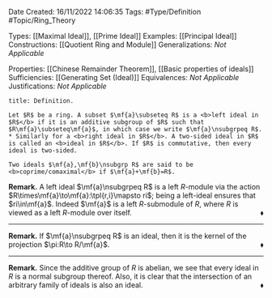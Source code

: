 <div class="topSpace"></div>

Date Created: 16/11/2022 14:06:35
Tags: #Type/Definition #Topic/Ring_Theory

Types: [[Maximal Ideal]], [[Prime Ideal]]
Examples: [[Principal Ideal]]
Constructions: [[Quotient Ring and Module]]
Generalizations: <i>Not Applicable</i>

Properties: [[Chinese Remainder Theorem]], [[Basic properties of ideals]]
Sufficiencies: [[Generating Set (Ideal)]]
Equivalences: <i>Not Applicable</i>
Justifications: <i>Not Applicable</i>

``` ad-Definition
title: Definition.

Let $R$ be a ring. A subset $\mf{a}\subseteq R$ is a <b>left ideal in $R$</b> if it is an additive subgroup of $R$ such that $R\mf{a}\subseteq\mf{a}$, in which case we write $\mf{a}\nsubgrpeq R$.
* Similarly for a <b>right ideal in $R$</b>. A two-sided ideal in $R$ is called an <b>ideal in $R$</b>. If $R$ is commutative, then every ideal is two-sided.

Two ideals $\mf{a},\mf{b}\nsubgrp R$ are said to be <b>coprime/comaximal</b> if $\mf{a}+\mf{b}=R$.

```

<b>Remark.</b> A left ideal $\mf{a}\nsubgrpeq R$ is a left $R$-module via the action $R\times\mf{a}\to\mf{a}:\tpl{r,i}\mapsto ri$; being a left-ideal ensures that $ri\in\mf{a}$. Indeed $\mf{a}$ is a left $R$-submodule of $R$, where $R$ is viewed as a left $R$-module over itself.<span style="float:right;">$\blacklozenge$</span>

---

<b>Remark.</b> If $\mf{a}\nsubgrpeq R$ is an ideal, then it is the kernel of the projection $\pi:R\to R/\mf{a}$.<span style="float:right;">$\blacklozenge$</span>

---

<b>Remark.</b> Since the additive group of $R$ is abelian, we see that every ideal in $R$ is a normal subgroup thereof. Also, it is clear that the intersection of an arbitrary family of ideals is also an ideal.<span style="float:right;">$\blacklozenge$</span>
